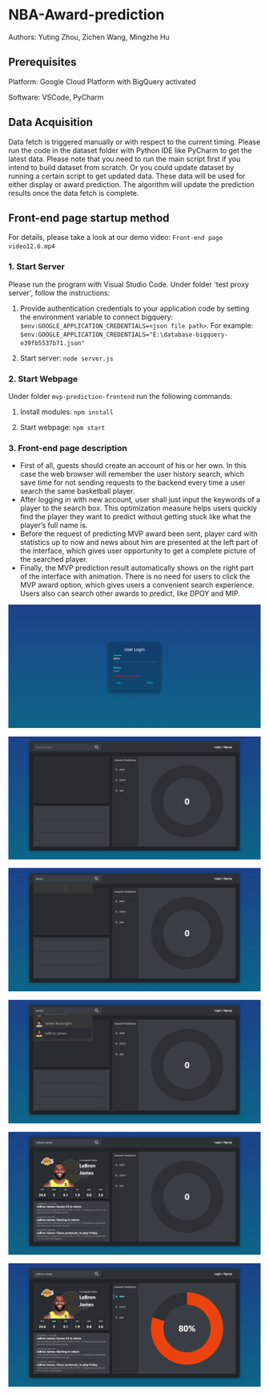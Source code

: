 # NBA-Award-prediction

Authors: Yuting Zhou, Zichen Wang, Mingzhe Hu

## Prerequisites

Platform: Google Cloud Platform with BigQuery activated

Software: VSCode, PyCharm

## Data Acquisition

Data fetch is triggered manually or with respect to the current timing. Please run the code in the dataset folder with Python IDE like PyCharm to get the latest data. Please note that you need to run the main script first if you intend to build dataset from scratch. Or you could update dataset by running a certain script to get updated data. These data will be used for either display or award prediction. The algorithm will update the prediction results once the data fetch is complete.

## Front-end page startup method

For details, please take a look at our demo video: `Front-end page video12.6.mp4`

### 1. Start Server

Please run the program with Visual Studio Code. Under folder 'test proxy server', follow the instructions:

1. Provide authentication credentials to your application code by setting the environment variable to connect bigquery: `$env:GOOGLE_APPLICATION_CREDENTIALS=<json file path>`. For example: `$env:GOOGLE_APPLICATION_CREDENTIALS="E:\database-bigquery-e39fb5537b71.json"`

2. Start server: `node server.js`

### 2. Start Webpage

Under folder `mvp-prediction-frontend` run the following commands:

1. Install modules: `npm install`

2. Start webpage: `npm start`
   
### 3. Front-end page description
   * First of all, guests should create an account of his or her own. In this case the web
   browser will remember the user history search, which save time for not 
   sending requests to the backend every time a user search the same basketball player. 
   * After logging in with new account, user shall just input the keywords of a player to the search
   box. This optimization measure helps users quickly find the player they want to predict without 
   getting stuck like what the player’s full name is. 
   * Before the request of predicting MVP award been sent, player card with statistics up to now and
   news about him are presented at the left part of the interface, which gives user opportunity to 
   get a complete picture of the searched player.
   * Finally, the MVP prediction result automatically shows on the right part of the interface with 
   animation. There is no need for users to click the MVP award option, which gives users a convenient 
   search experience. Users also can search other awards to predict, like DPOY and MIP.

![image](https://github.com/Calypso52/mvp-prediction/blob/master/pictures/Front-end%20page%20demo1.png)



![image](https://github.com/Calypso52/mvp-prediction/blob/master/pictures/Front-end%20page%20demo2.png)



![image](https://github.com/Calypso52/mvp-prediction/blob/master/pictures/Front-end%20page%20demo3.png)



![image](https://github.com/Calypso52/mvp-prediction/blob/master/pictures/Front-end%20page%20demo4.png)



![image](https://github.com/Calypso52/mvp-prediction/blob/master/pictures/Front-end%20page%20demo5.png)



![image](https://github.com/Calypso52/mvp-prediction/blob/master/pictures/Front-end%20page%20demo6.png)


